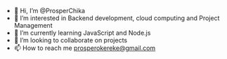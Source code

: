 - 👋 Hi, I’m @ProsperChika
- 👀 I’m interested in Backend development, cloud computing and Project Management 
- 🌱 I’m currently learning JavaScript and Node.js
- 💞️ I’m looking to collaborate on projects
- 📫 How to reach me prosperokereke@gmail.com 

<!---
ProsperChika/ProsperChika is a ✨ special ✨ repository because its `README.md` (this file) appears on your GitHub profile.
You can click the Preview link to take a look at your changes.
--->
